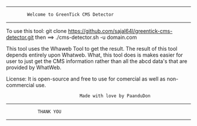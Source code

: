 ******************************************************************************************
			Welcome to GreenTick CMS Detector
*******************************************************************************************

To use this tool:
	git clone https://github.com/sajal64l/greentick-cms-detector.git
		then ==>
	./cms-detector.sh -u domain.com

This tool uses the Whaweb Tool to get the result. The result of this tool depends entirely
upon Whatweb. What, this tool does is makes easier for user to just get the CMS information
rather than all the abcd data's that are provided by WhatWeb. 

License: It is open-source and free to use for comercial as well as non-commercial use.

								Made with love by PaanduDon

*******************************************************************************************
				THANK YOU
*******************************************************************************************
